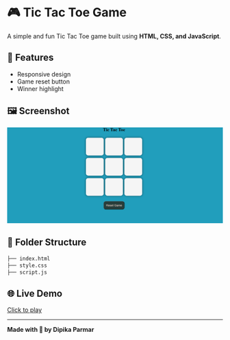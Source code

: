 
# 🎮 Tic Tac Toe Game
A simple and fun Tic Tac Toe game built using **HTML, CSS, and JavaScript**. 

## 🚀 Features
- Responsive design
- Game reset button
- Winner highlight

## 🖼️ Screenshot
![Tic Tac Toe](./tic_tac_toe.png) 

## 📁 Folder Structure 
```text
├── index.html
├── style.css
├── script.js
```

## 🌐 Live Demo 

[Click to play](https://parmardipika.github.io/Tic_Tac_Toe-Game/) 

---

**Made with 💙 by Dipika Parmar**
